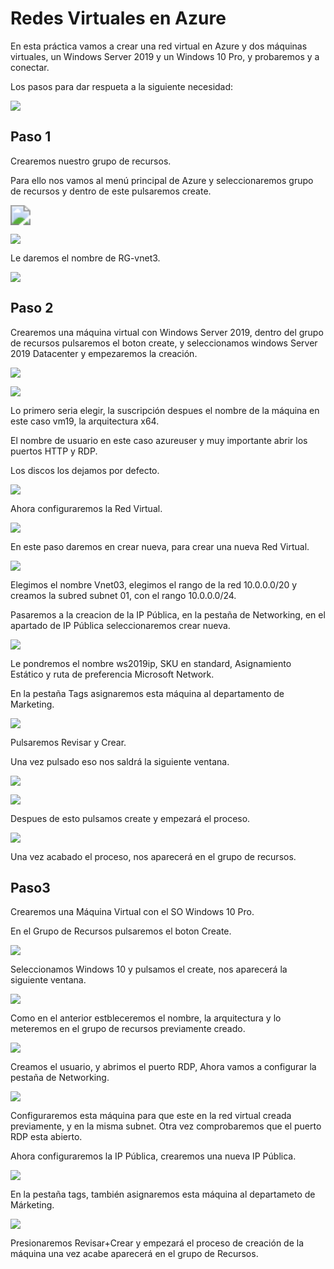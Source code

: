 # Redes Virtuales en Azure

En esta práctica vamos a crear una red virtual en Azure y dos máquinas virtuales, un Windows Server 2019 y un Windows 10 Pro, y probaremos y a conectar.

Los pasos para dar respueta a la siguiente necesidad:

![](img/img01.PNG)

## Paso 1

Crearemos nuestro grupo de recursos.

Para ello nos vamos al menú principal de Azure y seleccionaremos grupo de recursos y dentro de este pulsaremos create.

<img src="img/img17.PNG" style="zoom:200%;" />

![](img/img02.PNG)

Le daremos el nombre de RG-vnet3.

![](img/img12.PNG)



## Paso 2

Crearemos una máquina virtual con Windows Server 2019, dentro del grupo de recursos pulsaremos el boton create, y seleccionamos windows Server 2019 Datacenter y empezaremos la creación.

![](img/img03.PNG)

![](img/img04.PNG)

Lo primero seria elegir, la suscripción despues el nombre de la máquina en este caso vm19, la arquitectura x64.

El nombre de usuario en este caso azureuser y muy importante abrir los puertos HTTP y RDP.

Los discos los dejamos por defecto.

![](img/img05.PNG)



Ahora configuraremos la Red Virtual.

![](img/img06.PNG)

En este paso daremos en crear nueva, para crear una nueva Red Virtual.

![](img/img07.PNG)

Elegimos el nombre Vnet03, elegimos el rango de la red 10.0.0.0/20 y creamos la subred subnet 01, con el rango 10.0.0.0/24.

Pasaremos a la creacion de la IP Pública, en la pestaña de Networking, en el apartado de IP Pública seleccionaremos crear nueva.

![](img/img08.PNG)

Le pondremos el nombre ws2019ip, SKU en standard, Asignamiento Estático y ruta de preferencia Microsoft Network.

En la pestaña Tags asignaremos esta máquina al departamento de Marketing.

![](img/img22.PNG)

Pulsaremos Revisar y Crear.

Una vez pulsado eso nos saldrá la siguiente ventana.

![](img/img09.PNG)

![](img/img10.PNG)

Despues de esto pulsamos create y empezará el proceso.

![](img/img11.PNG)

Una vez acabado el proceso, nos aparecerá en el grupo de recursos.

## Paso3

Crearemos una Máquina Virtual con el SO Windows 10 Pro.

En el Grupo de Recursos pulsaremos el boton Create.

![](img/img18.PNG)

Seleccionamos Windows 10 y pulsamos el create, nos aparecerá la siguiente ventana.

![](img/img19.PNG)

Como en el anterior estbleceremos el nombre, la arquitectura y lo meteremos en el grupo de recursos previamente creado.

![](img/img20.PNG)

Creamos el usuario, y abrimos el puerto RDP, Ahora vamos a configurar la pestaña de Networking.

![](img/img21.PNG)

Configuraremos esta máquina para que este en la red virtual creada previamente, y en la misma subnet. Otra vez comprobaremos que el puerto RDP esta abierto.

Ahora configuraremos la IP Pública, crearemos una nueva IP Pública.

![](img/img13.PNG)

En la pestaña tags, también asignaremos esta máquina al departameto de Márketing.

![](img/img22.PNG)

Presionaremos Revisar+Crear y empezará el proceso de creación de la máquina una vez acabe aparecerá en el grupo de Recursos.

